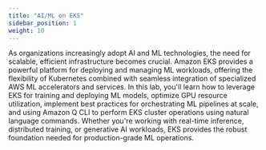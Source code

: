 ```yaml
---
title: "AI/ML on EKS"
sidebar_position: 1
weight: 10
---
```


As organizations increasingly adopt AI and ML technologies, the need for scalable, efficient infrastructure becomes crucial. Amazon EKS provides a powerful platform for deploying and managing ML workloads, offering the flexibility of Kubernetes combined with seamless integration of specialized AWS ML accelerators and services. In this lab, you'll learn how to leverage EKS for training and deploying ML models, optimize GPU resource utilization, implement best practices for orchestrating ML pipelines at scale, and using Amazon Q CLI to perform EKS cluster operations using natural language commands. Whether you're working with real-time inference, distributed training, or generative AI workloads, EKS provides the robust foundation needed for production-grade ML operations.
